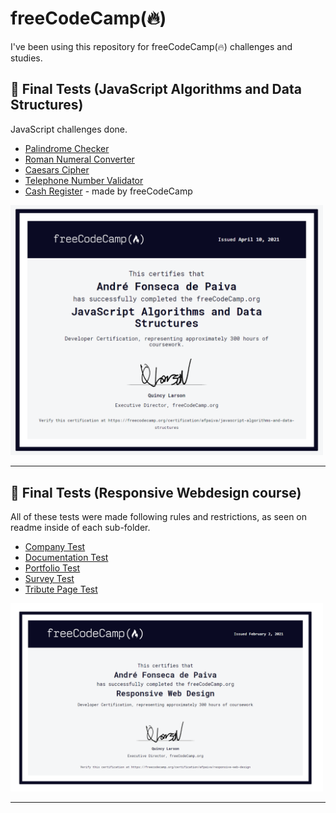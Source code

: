 # freeCodeCamp(🔥)

I've been using this repository for freeCodeCamp(🔥) challenges and studies.

## 🧪 Final Tests (JavaScript Algorithms and Data Structures)

JavaScript challenges done.

- [Palindrome Checker](https://afpaiva.github.io/freecodecamp/frontEndTests/companyTest/)
- [Roman Numeral Converter](https://afpaiva.github.io/freecodecamp/frontEndTests/documentationTest/)
- [Caesars Cipher](https://afpaiva.github.io/freecodecamp/frontEndTests/portfolioTest/)
- [Telephone Number Validator](https://afpaiva.github.io/freecodecamp/frontEndTests/surveyTest/)
- [Cash Register](https://afpaiva.github.io/freecodecamp/frontEndTests/tributePageTest/) - made by freeCodeCamp

<img src="certJavaScriptAlgorithmsAndDataStrucures.png" alt="Responsive Webdesign Certification" style="width:500px;"/>

<hr>

## 🧪 Final Tests (Responsive Webdesign course)

All of these tests were made following rules and restrictions, as seen on readme inside of each sub-folder.

- [Company Test](https://afpaiva.github.io/freecodecamp/frontEndTests/companyTest/)
- [Documentation Test](https://afpaiva.github.io/freecodecamp/frontEndTests/documentationTest/)
- [Portfolio Test](https://afpaiva.github.io/freecodecamp/frontEndTests/portfolioTest/)
- [Survey Test](https://afpaiva.github.io/freecodecamp/frontEndTests/surveyTest/)
- [Tribute Page Test](https://afpaiva.github.io/freecodecamp/frontEndTests/tributePageTest/)

<img src="certResponsiveWebdesign.png" alt="Responsive Webdesign Certification" style="width:500px;"/>

<hr>
